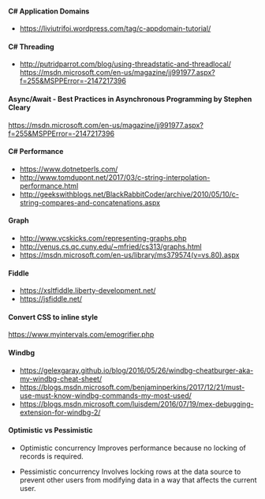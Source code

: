 #### C# Application Domains ####
* https://liviutrifoi.wordpress.com/tag/c-appdomain-tutorial/

#### C# Threading ####
* http://putridparrot.com/blog/using-threadstatic-and-threadlocal/
https://msdn.microsoft.com/en-us/magazine/jj991977.aspx?f=255&MSPPError=-2147217396

#### Async/Await - Best Practices in Asynchronous Programming by Stephen Cleary ####
https://msdn.microsoft.com/en-us/magazine/jj991977.aspx?f=255&MSPPError=-2147217396

#### C# Performance ####
* https://www.dotnetperls.com/
* http://www.tomdupont.net/2017/03/c-string-interpolation-performance.html
* http://geekswithblogs.net/BlackRabbitCoder/archive/2010/05/10/c-string-compares-and-concatenations.aspx

#### Graph ####
* http://www.vcskicks.com/representing-graphs.php
* http://venus.cs.qc.cuny.edu/~mfried/cs313/graphs.html
* https://msdn.microsoft.com/en-us/library/ms379574(v=vs.80).aspx

#### Fiddle ####
* https://xsltfiddle.liberty-development.net/
* https://jsfiddle.net/

#### Convert CSS to inline style ####
https://www.myintervals.com/emogrifier.php

#### Windbg ####
* https://gelexgaray.github.io/blog/2016/05/26/windbg-cheatburger-aka-my-windbg-cheat-sheet/
* https://blogs.msdn.microsoft.com/benjaminperkins/2017/12/21/must-use-must-know-windbg-commands-my-most-used/
* https://blogs.msdn.microsoft.com/luisdem/2016/07/19/mex-debugging-extension-for-windbg-2/


#### Optimistic vs Pessimistic ####
* Optimistic concurrency 
Improves performance because no locking of records is required.

* Pessimistic concurrency 
Involves locking rows at the data source to prevent other users from modifying data in a way that affects the current user.
